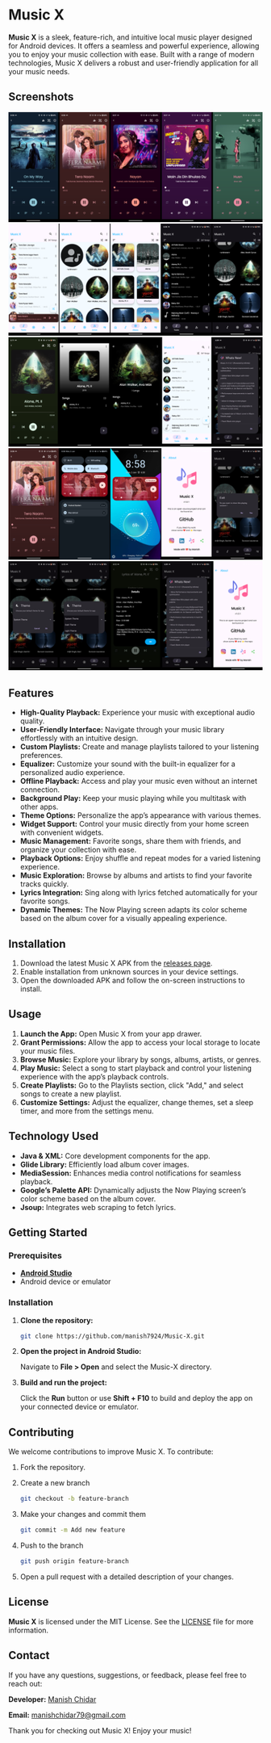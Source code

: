 # Music X

**Music X** is a sleek, feature-rich, and intuitive local music player designed for Android devices. It offers a seamless and powerful experience, allowing you to enjoy your music collection with ease. Built with a range of modern technologies, Music X delivers a robust and user-friendly application for all your music needs.

## Screenshots

![App Screenshot 1](https://raw.githubusercontent.com/manish7924/Music-X/master/app/src/main/res/raw/img1.png)
![App Screenshot 2](https://raw.githubusercontent.com/manish7924/Music-X/master/app/src/main/res/raw/img2.png)
![App Screenshot 3](https://raw.githubusercontent.com/manish7924/Music-X/master/app/src/main/res/raw/img3.png)
![App Screenshot 4](https://raw.githubusercontent.com/manish7924/Music-X/master/app/src/main/res/raw/img4.png)
![App Screenshot 5](https://raw.githubusercontent.com/manish7924/Music-X/master/app/src/main/res/raw/img5.png)


## Features

- **High-Quality Playback:** Experience your music with exceptional audio quality.
- **User-Friendly Interface:** Navigate through your music library effortlessly with an intuitive design.
- **Custom Playlists:** Create and manage playlists tailored to your listening preferences.
- **Equalizer:** Customize your sound with the built-in equalizer for a personalized audio experience.
- **Offline Playback:** Access and play your music even without an internet connection.
- **Background Play:** Keep your music playing while you multitask with other apps.
- **Theme Options:** Personalize the app’s appearance with various themes.
- **Widget Support:** Control your music directly from your home screen with convenient widgets.
- **Music Management:** Favorite songs, share them with friends, and organize your collection with ease.
- **Playback Options:** Enjoy shuffle and repeat modes for a varied listening experience.
- **Music Exploration:** Browse by albums and artists to find your favorite tracks quickly.
- **Lyrics Integration:** Sing along with lyrics fetched automatically for your favorite songs.
- **Dynamic Themes:** The Now Playing screen adapts its color scheme based on the album cover for a visually appealing experience.

## Installation

1. Download the latest Music X APK from the [releases page](https://github.com/manish7924/Music-X/releases).
2. Enable installation from unknown sources in your device settings.
3. Open the downloaded APK and follow the on-screen instructions to install.

## Usage

1. **Launch the App:** Open Music X from your app drawer.
2. **Grant Permissions:** Allow the app to access your local storage to locate your music files.
3. **Browse Music:** Explore your library by songs, albums, artists, or genres.
4. **Play Music:** Select a song to start playback and control your listening experience with the app’s playback controls.
5. **Create Playlists:** Go to the Playlists section, click "Add," and select songs to create a new playlist.
6. **Customize Settings:** Adjust the equalizer, change themes, set a sleep timer, and more from the settings menu.

## Technology Used

- **Java & XML:** Core development components for the app.
- **Glide Library:** Efficiently load album cover images.
- **MediaSession:** Enhances media control notifications for seamless playback.
- **Google’s Palette API:** Dynamically adjusts the Now Playing screen’s color scheme based on the album cover.
- **Jsoup:** Integrates web scraping to fetch lyrics.

## Getting Started

### Prerequisites

- [**Android Studio**](https://developer.android.com/studio/)
- Android device or emulator

### Installation

1. **Clone the repository:**

   ```sh
   git clone https://github.com/manish7924/Music-X.git
   ```

2. **Open the project in Android Studio:**

   Navigate to **File > Open** and select the Music-X directory.

3. **Build and run the project:**

   Click the **Run** button or use **Shift + F10** to build and deploy the app on your connected device or emulator.

## Contributing

We welcome contributions to improve Music X. To contribute:

1. Fork the repository.
2. Create a new branch
   ```sh
   git checkout -b feature-branch
   ```
   
4. Make your changes and commit them
   ```sh
   git commit -m Add new feature
   ```
   
7. Push to the branch
   ```sh
   git push origin feature-branch
   ```
   
9. Open a pull request with a detailed description of your changes.

## License

**Music X** is licensed under the MIT License. See the [LICENSE](https://github.com/manish7924/Music-X/blob/main/LICENSE) file for more information.

## Contact

If you have any questions, suggestions, or feedback, please feel free to reach out:

**Developer:** [Manish Chidar](https://manish7924.github.io/My-Portfolio/)

**Email:** manishchidar79@gmail.com


Thank you for checking out Music X! Enjoy your music!
